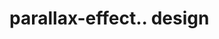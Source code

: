 # parallax-effect.. design                                                                                                                                                                                                                                                                                                                                      
                                     

